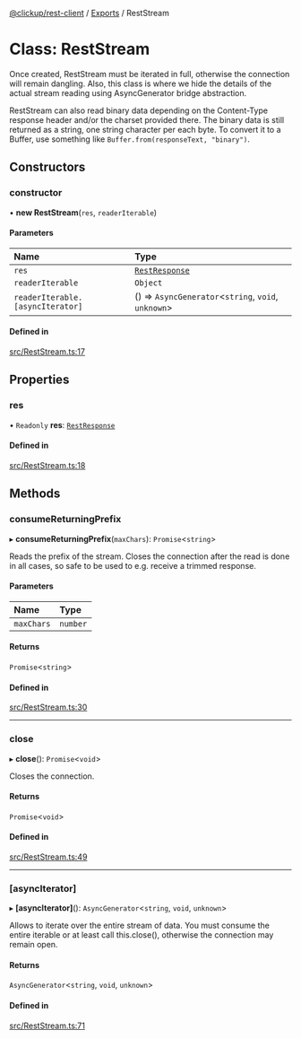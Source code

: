 [@clickup/rest-client](../README.md) / [Exports](../modules.md) / RestStream

# Class: RestStream

Once created, RestStream must be iterated in full, otherwise the connection
will remain dangling. Also, this class is where we hide the details of the
actual stream reading using AsyncGenerator bridge abstraction.

RestStream can also read binary data depending on the Content-Type response
header and/or the charset provided there. The binary data is still returned
as a string, one string character per each byte. To convert it to a Buffer,
use something like `Buffer.from(responseText, "binary")`.

## Constructors

### constructor

• **new RestStream**(`res`, `readerIterable`)

#### Parameters

| Name | Type |
| :------ | :------ |
| `res` | [`RestResponse`](RestResponse.md) |
| `readerIterable` | `Object` |
| `readerIterable.[asyncIterator]` | () => `AsyncGenerator`<`string`, `void`, `unknown`\> |

#### Defined in

[src/RestStream.ts:17](https://github.com/clickup/rest-client/blob/master/src/RestStream.ts#L17)

## Properties

### res

• `Readonly` **res**: [`RestResponse`](RestResponse.md)

#### Defined in

[src/RestStream.ts:18](https://github.com/clickup/rest-client/blob/master/src/RestStream.ts#L18)

## Methods

### consumeReturningPrefix

▸ **consumeReturningPrefix**(`maxChars`): `Promise`<`string`\>

Reads the prefix of the stream. Closes the connection after the read is
done in all cases, so safe to be used to e.g. receive a trimmed response.

#### Parameters

| Name | Type |
| :------ | :------ |
| `maxChars` | `number` |

#### Returns

`Promise`<`string`\>

#### Defined in

[src/RestStream.ts:30](https://github.com/clickup/rest-client/blob/master/src/RestStream.ts#L30)

___

### close

▸ **close**(): `Promise`<`void`\>

Closes the connection.

#### Returns

`Promise`<`void`\>

#### Defined in

[src/RestStream.ts:49](https://github.com/clickup/rest-client/blob/master/src/RestStream.ts#L49)

___

### [asyncIterator]

▸ **[asyncIterator]**(): `AsyncGenerator`<`string`, `void`, `unknown`\>

Allows to iterate over the entire stream of data. You must consume the
entire iterable or at least call this.close(), otherwise the connection may
remain open.

#### Returns

`AsyncGenerator`<`string`, `void`, `unknown`\>

#### Defined in

[src/RestStream.ts:71](https://github.com/clickup/rest-client/blob/master/src/RestStream.ts#L71)

